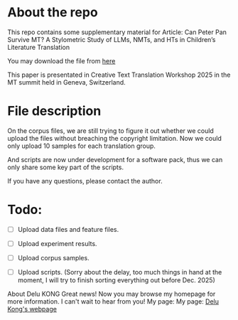 # About the repo
This repo contains some supplementary material for Article: Can Peter Pan Survive MT? A Stylometric Study of LLMs, NMTs, and HTs in Children’s Literature Translation

You may download the file from [here](https://github.com/DanielKong1996/danielkong1996.github.io/blob/master/files/Delu_Lieve_CTT2025.pdf)

This paper is presentated in Creative Text Translation Workshop 2025 in the MT summit held in Geneva, Switzerland.

<!-- Citation
If you are interested in this article, please cite as follows: -->


# File description

On the corpus files, we are still trying to figure it out whether we could upload the files without breaching the copyright limitation. Now we could only upload 10 samples for each translation group.

And scripts are now under development for a software pack, thus we can only share some key part of the scripts. 

<!-- The feature set table in the printed paper is scaled due to length limitation, so you may refer to /Fig/Feature_set.png for the whole feature set. -->

If you have any questions, please contact the author.


# Todo:
- [ ] Upload data files and feature files.
- [ ] Upload experiment results.
- [ ] Upload corpus samples.
- [ ] Upload scripts.
(Sorry about the delay, too much things in hand at the moment, I will try to finish sorting everything out before Dec. 2025)


About Delu KONG
Great news! Now you may browse my homepage for more information. I can't wait to hear from you! My page: My page: [Delu Kong's webpage](http://delukong.top)